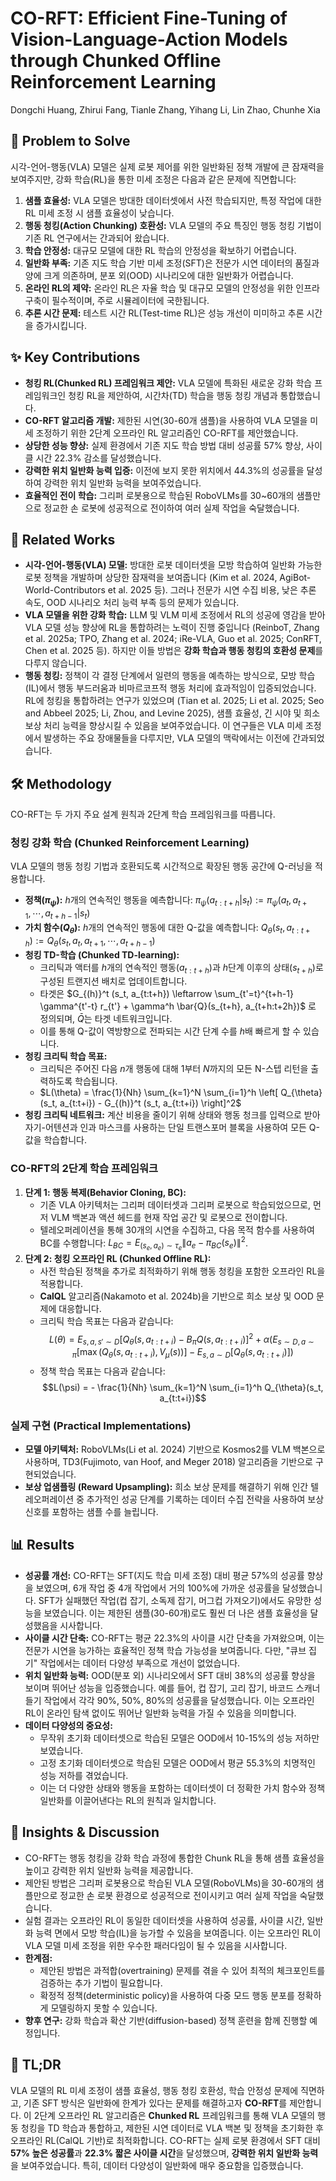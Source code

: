 # CO-RFT: Efficient Fine-Tuning of Vision-Language-Action Models through Chunked Offline Reinforcement Learning

Dongchi Huang, Zhirui Fang, Tianle Zhang, Yihang Li, Lin Zhao, Chunhe Xia

## 🧩 Problem to Solve

시각-언어-행동(VLA) 모델은 실제 로봇 제어를 위한 일반화된 정책 개발에 큰 잠재력을 보여주지만, 강화 학습(RL)을 통한 미세 조정은 다음과 같은 문제에 직면합니다:

1. **샘플 효율성:** VLA 모델은 방대한 데이터셋에서 사전 학습되지만, 특정 작업에 대한 RL 미세 조정 시 샘플 효율성이 낮습니다.
2. **행동 청킹(Action Chunking) 호환성:** VLA 모델의 주요 특징인 행동 청킹 기법이 기존 RL 연구에서는 간과되어 왔습니다.
3. **학습 안정성:** 대규모 모델에 대한 RL 학습의 안정성을 확보하기 어렵습니다.
4. **일반화 부족:** 기존 지도 학습 기반 미세 조정(SFT)은 전문가 시연 데이터의 품질과 양에 크게 의존하며, 분포 외(OOD) 시나리오에 대한 일반화가 어렵습니다.
5. **온라인 RL의 제약:** 온라인 RL은 자율 학습 및 대규모 모델의 안정성을 위한 인프라 구축이 필수적이며, 주로 시뮬레이터에 국한됩니다.
6. **추론 시간 문제:** 테스트 시간 RL(Test-time RL)은 성능 개선이 미미하고 추론 시간을 증가시킵니다.

## ✨ Key Contributions

- **청킹 RL(Chunked RL) 프레임워크 제안:** VLA 모델에 특화된 새로운 강화 학습 프레임워크인 청킹 RL을 제안하여, 시간차(TD) 학습을 행동 청킹 개념과 통합했습니다.
- **CO-RFT 알고리즘 개발:** 제한된 시연(30-60개 샘플)을 사용하여 VLA 모델을 미세 조정하기 위한 2단계 오프라인 RL 알고리즘인 CO-RFT를 제안했습니다.
- **상당한 성능 향상:** 실제 환경에서 기존 지도 학습 방법 대비 성공률 57% 향상, 사이클 시간 22.3% 감소를 달성했습니다.
- **강력한 위치 일반화 능력 입증:** 이전에 보지 못한 위치에서 44.3%의 성공률을 달성하여 강력한 위치 일반화 능력을 보여주었습니다.
- **효율적인 전이 학습:** 그리퍼 로봇용으로 학습된 RoboVLMs를 30~60개의 샘플만으로 정교한 손 로봇에 성공적으로 전이하여 여러 실제 작업을 숙달했습니다.

## 📎 Related Works

- **시각-언어-행동(VLA) 모델:** 방대한 로봇 데이터셋을 모방 학습하여 일반화 가능한 로봇 정책을 개발하며 상당한 잠재력을 보여줍니다 (Kim et al. 2024, AgiBot-World-Contributors et al. 2025 등). 그러나 전문가 시연 수집 비용, 낮은 추론 속도, OOD 시나리오 처리 능력 부족 등의 문제가 있습니다.
- **VLA 모델을 위한 강화 학습:** LLM 및 VLM 미세 조정에서 RL의 성공에 영감을 받아 VLA 모델 성능 향상에 RL을 통합하려는 노력이 진행 중입니다 (ReinboT, Zhang et al. 2025a; TPO, Zhang et al. 2024; iRe-VLA, Guo et al. 2025; ConRFT, Chen et al. 2025 등). 하지만 이들 방법은 **강화 학습과 행동 청킹의 호환성 문제**를 다루지 않습니다.
- **행동 청킹:** 정책이 각 결정 단계에서 일련의 행동을 예측하는 방식으로, 모방 학습(IL)에서 행동 부드러움과 비마르코프적 행동 처리에 효과적임이 입증되었습니다. RL에 청킹을 통합하려는 연구가 있었으며 (Tian et al. 2025; Li et al. 2025; Seo and Abbeel 2025; Li, Zhou, and Levine 2025), 샘플 효율성, 긴 시야 및 희소 보상 처리 능력을 향상시킬 수 있음을 보여주었습니다. 이 연구들은 VLA 미세 조정에서 발생하는 주요 장애물들을 다루지만, VLA 모델의 맥락에서는 이전에 간과되었습니다.

## 🛠️ Methodology

CO-RFT는 두 가지 주요 설계 원칙과 2단계 학습 프레임워크를 따릅니다.

### 청킹 강화 학습 (Chunked Reinforcement Learning)

VLA 모델의 행동 청킹 기법과 호환되도록 시간적으로 확장된 행동 공간에 Q-러닝을 적용합니다.

- **정책($\pi_{\psi}$):** $h$개의 연속적인 행동을 예측합니다: $\pi_{\psi}(a_{t:t+h} | s_t) := \pi_{\psi}(a_t, a_{t+1}, \cdots, a_{t+h-1} | s_t)$
- **가치 함수($Q_{\theta}$):** $h$개의 연속적인 행동에 대한 Q-값을 예측합니다: $Q_{\theta}(s_t, a_{t:t+h}) := Q_{\theta}(s_t, a_t, a_{t+1}, \cdots, a_{t+h-1})$
- **청킹 TD-학습 (Chunked TD-learning):**
  - 크리틱과 액터를 $h$개의 연속적인 행동($a_{t:t+h}$)과 $h$단계 이후의 상태($s_{t+h}$)로 구성된 트랜지션 배치로 업데이트합니다.
  - 타겟은 $G_{(h)}^t (s_t, a_{t:t+h}) \leftarrow \sum_{t'=t}^{t+h-1} \gamma^{t'-t} r_{t'} + \gamma^h \bar{Q}(s_{t+h}, a_{t+h:t+2h})$ 로 정의되며, $\bar{Q}$는 타겟 네트워크입니다.
  - 이를 통해 Q-값이 역방향으로 전파되는 시간 단계 수를 $h$배 빠르게 할 수 있습니다.
- **청킹 크리틱 학습 목표:**
  - 크리틱은 주어진 다음 $n$개 행동에 대해 1부터 $N$까지의 모든 N-스텝 리턴을 출력하도록 학습됩니다.
  - $L(\theta) = \frac{1}{Nh} \sum_{k=1}^N \sum_{i=1}^h \left[ Q_{\theta}(s_t, a_{t:t+i}) - G_{(h)}^t (s_t, a_{t:t+i}) \right]^2$
- **청킹 크리틱 네트워크:** 계산 비용을 줄이기 위해 상태와 행동 청크를 입력으로 받아 자기-어텐션과 인과 마스크를 사용하는 단일 트랜스포머 블록을 사용하여 모든 Q-값을 학습합니다.

### CO-RFT의 2단계 학습 프레임워크

1. **단계 1: 행동 복제(Behavior Cloning, BC):**
   - 기존 VLA 아키텍처는 그리퍼 데이터셋과 그리퍼 로봇으로 학습되었으므로, 먼저 VLM 백본과 액션 헤드를 현재 작업 공간 및 로봇으로 전이합니다.
   - 텔레오퍼레이션을 통해 30개의 시연을 수집하고, 다음 목적 함수를 사용하여 BC를 수행합니다: $L_{BC} = E_{(s_e, a_e) \sim \tau_e} \|a_e - \pi_{BC}(s_e)\|^2$.
2. **단계 2: 청킹 오프라인 RL (Chunked Offline RL):**
   - 사전 학습된 정책을 추가로 최적화하기 위해 행동 청킹을 포함한 오프라인 RL을 적용합니다.
   - **CalQL** 알고리즘(Nakamoto et al. 2024b)을 기반으로 희소 보상 및 OOD 문제에 대응합니다.
   - 크리틱 학습 목표는 다음과 같습니다:
     $$L(\theta) = E_{s,a,s' \sim D} \left[ Q_{\theta}(s, a_{t:t+i}) - B_{\pi}Q(s, a_{t:t+i}) \right]^2 + \alpha \left( E_{s \sim D, a \sim \pi} [\max (Q_{\theta}(s, a_{t:t+i}), V_{\mu}(s))] - E_{s,a \sim D} [Q_{\theta}(s, a_{t:t+i})] \right)$$
   - 정책 학습 목표는 다음과 같습니다:
     $$L(\psi) = - \frac{1}{Nh} \sum_{k=1}^N \sum_{i=1}^h Q_{\theta}(s_t, a_{t:t+i})$$

### 실제 구현 (Practical Implementations)

- **모델 아키텍처:** RoboVLMs(Li et al. 2024) 기반으로 Kosmos2를 VLM 백본으로 사용하며, TD3(Fujimoto, van Hoof, and Meger 2018) 알고리즘을 기반으로 구현되었습니다.
- **보상 업샘플링 (Reward Upsampling):** 희소 보상 문제를 해결하기 위해 인간 텔레오퍼레이션 중 추가적인 성공 단계를 기록하는 데이터 수집 전략을 사용하여 보상 신호를 포함하는 샘플 수를 늘립니다.

## 📊 Results

- **성공률 개선:** CO-RFT는 SFT(지도 학습 미세 조정) 대비 평균 57%의 성공률 향상을 보였으며, 6개 작업 중 4개 작업에서 거의 100%에 가까운 성공률을 달성했습니다. SFT가 실패했던 작업(컵 잡기, 소독제 잡기, 머그컵 가져오기)에서도 유망한 성능을 보였습니다. 이는 제한된 샘플(30-60개)로도 훨씬 더 나은 샘플 효율성을 달성했음을 시사합니다.
- **사이클 시간 단축:** CO-RFT는 평균 22.3%의 사이클 시간 단축을 가져왔으며, 이는 전문가 시연을 능가하는 효율적인 정책 학습 가능성을 보여줍니다. 다만, "큐브 집기" 작업에서는 데이터 다양성 부족으로 개선이 없었습니다.
- **위치 일반화 능력:** OOD(분포 외) 시나리오에서 SFT 대비 38%의 성공률 향상을 보이며 뛰어난 성능을 입증했습니다. 예를 들어, 컵 잡기, 고리 잡기, 바코드 스캐너 들기 작업에서 각각 90%, 50%, 80%의 성공률을 달성했습니다. 이는 오프라인 RL이 온라인 탐색 없이도 뛰어난 일반화 능력을 가질 수 있음을 의미합니다.
- **데이터 다양성의 중요성:**
  - 무작위 초기화 데이터셋으로 학습된 모델은 OOD에서 10-15%의 성능 저하만 보였습니다.
  - 고정 초기화 데이터셋으로 학습된 모델은 OOD에서 평균 55.3%의 치명적인 성능 저하를 겪었습니다.
  - 이는 더 다양한 상태와 행동을 포함하는 데이터셋이 더 정확한 가치 함수와 정책 일반화를 이끌어낸다는 RL의 원칙과 일치합니다.

## 🧠 Insights & Discussion

- CO-RFT는 행동 청킹을 강화 학습 과정에 통합한 Chunk RL을 통해 샘플 효율성을 높이고 강력한 위치 일반화 능력을 제공합니다.
- 제안된 방법은 그리퍼 로봇용으로 학습된 VLA 모델(RoboVLMs)을 30-60개의 샘플만으로 정교한 손 로봇 환경으로 성공적으로 전이시키고 여러 실제 작업을 숙달했습니다.
- 실험 결과는 오프라인 RL이 동일한 데이터셋을 사용하여 성공률, 사이클 시간, 일반화 능력 면에서 모방 학습(IL)을 능가할 수 있음을 보여줍니다. 이는 오프라인 RL이 VLA 모델 미세 조정을 위한 우수한 패러다임이 될 수 있음을 시사합니다.
- **한계점:**
  - 제안된 방법은 과적합(overtraining) 문제를 겪을 수 있어 최적의 체크포인트를 검증하는 추가 기법이 필요합니다.
  - 확정적 정책(deterministic policy)을 사용하여 다중 모드 행동 분포를 정확하게 모델링하지 못할 수 있습니다.
- **향후 연구:** 강화 학습과 확산 기반(diffusion-based) 정책 훈련을 함께 진행할 예정입니다.

## 📌 TL;DR

VLA 모델의 RL 미세 조정이 샘플 효율성, 행동 청킹 호환성, 학습 안정성 문제에 직면하고, 기존 SFT 방식은 일반화에 한계가 있다는 문제를 해결하고자 **CO-RFT**를 제안합니다. 이 2단계 오프라인 RL 알고리즘은 **Chunked RL** 프레임워크를 통해 VLA 모델의 행동 청킹을 TD 학습과 통합하고, 제한된 시연 데이터로 VLA 백본 및 정책을 초기화한 후 오프라인 RL(CalQL 기반)로 최적화합니다. CO-RFT는 실제 로봇 환경에서 SFT 대비 **57% 높은 성공률**과 **22.3% 짧은 사이클 시간**을 달성했으며, **강력한 위치 일반화 능력**을 보여주었습니다. 특히, 데이터 다양성이 일반화에 매우 중요함을 입증했습니다.

